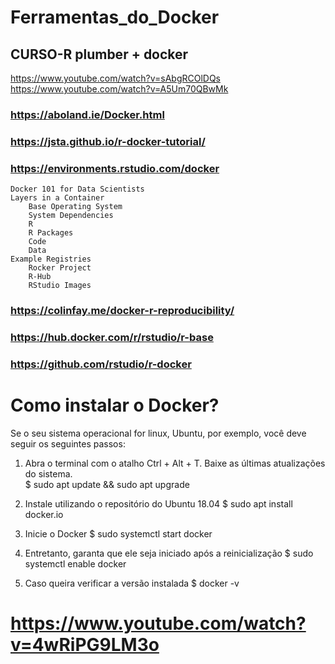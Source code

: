 # Ferramentas_do_Docker

## CURSO-R plumber + docker
https://www.youtube.com/watch?v=sAbgRCOlDQs
https://www.youtube.com/watch?v=A5Um70QBwMk

 
### https://aboland.ie/Docker.html  
### https://jsta.github.io/r-docker-tutorial/
### https://environments.rstudio.com/docker   

    Docker 101 for Data Scientists
    Layers in a Container
        Base Operating System
        System Dependencies
        R
        R Packages
        Code
        Data
    Example Registries
        Rocker Project
        R-Hub
        RStudio Images

### https://colinfay.me/docker-r-reproducibility/  
### https://hub.docker.com/r/rstudio/r-base  
### https://github.com/rstudio/r-docker   


# Como instalar o Docker?
Se o seu sistema operacional for linux, Ubuntu, por exemplo, você deve seguir os seguintes passos:  

1. Abra o terminal com o atalho Ctrl + Alt + T. Baixe as últimas atualizações do sistema.  
 $ sudo apt update && sudo apt upgrade

2. Instale utilizando o repositório do Ubuntu 18.04
 $ sudo apt install docker.io 

3. Inicie o Docker
 $ sudo systemctl start docker 

4. Entretanto, garanta que ele seja iniciado após a reinicialização
$ sudo systemctl enable docker 

5. Caso queira verificar a versão instalada
$ docker -v 


# https://www.youtube.com/watch?v=4wRiPG9LM3o